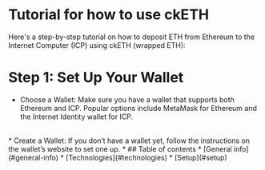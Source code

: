 #                                                                                        Tutorial for  how to use ckETH

Here's a step-by-step tutorial on how to deposit ETH from Ethereum to the Internet Computer (ICP) using ckETH (wrapped ETH):
# Step 1: Set Up Your Wallet
* Choose a Wallet: Make sure you have a wallet that supports both Ethereum and ICP. Popular options include MetaMask for Ethereum and the Internet Identity wallet for ICP.
 <br>
*   Create a Wallet: If you don’t have a wallet yet, follow the instructions on the wallet’s website to set one up.
*   ## Table of contents
* [General info](#general-info)
* [Technologies](#technologies)
* [Setup](#setup)

